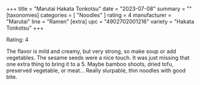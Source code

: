 +++
title = "Marutai Hakata Tonkotsu"
date = "2023-07-08"
summary = ""
[taxonomies]
categories = [ "Noodles" ]
rating = 4
manufacturer = "Marutai"
line = "Ramen"
[extra]
upc = "4902702001216"
variety = "Hakata Tonkotsu"
+++

Rating: 4

The flavor is mild and creamy, but very strong, so make soup or add vegetables.
The sesame seeds were a nice touch.
It was just missing that one extra thing to bring it to a 5.
Maybe bamboo shoots, dried tofu, preserved vegetable, or meat...
Really slurpable, thin noodles with good bite.
